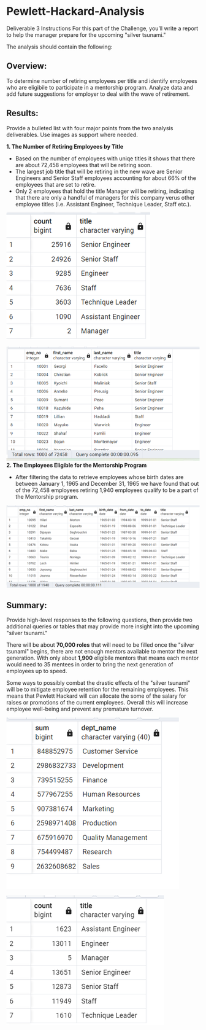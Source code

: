 # Pewlett-Hackard-Analysis

Deliverable 3 Instructions
For this part of the Challenge, you’ll write a report to help the manager prepare for the upcoming "silver tsunami."

The analysis should contain the following:

## Overview: 
To determine number of retiring employees per title and identify employees who are eligibile to participate in a mentorship program. Analyze data and add future suggestions for employer to deal with the wave of retirement.

## Results: 
Provide a bulleted list with four major points from the two analysis deliverables. Use images as support where needed.

**1. The Number of Retiring Employees by Title** 
 
  * Based on the number of employees with uniqe titles it shows that there are about 72,458 employees that will be retiring soon. 
  * The largest job title that will be retiring in the new wave are Senior Engineers and Senior Staff employees accounting for about 66% of the employees that are set to retire.
  * Only 2 employees that hold the title Manager will be retiring, indicating that there are only a handful of managers for this company verus other employee titles (i.e. Assistant Engineer, Technique Leader, Staff etc.).
  
 ![retiring_titles](https://github.com/vanessaneang/Pewlett-Hackard-Analysis/blob/main/retiring_titles.png)


 ![unique_titles](https://github.com/vanessaneang/Pewlett-Hackard-Analysis/blob/main/unique_titles.png)
**2. The Employees Eligible for the Mentorship Program**

  * After filtering the data to retrieve employees whose birth dates are between January 1, 1965 and December 31, 1965 we have found that out of the 72,458 employees retiring 1,940 employees qualify to be a part of the Mentorship program.


 ![mentorship_eligibility](https://github.com/vanessaneang/Pewlett-Hackard-Analysis/blob/main/mentorship_eligibility.png)

## Summary: 
Provide high-level responses to the following questions, then provide two additional queries or tables that may provide more insight into the upcoming "silver tsunami."

There will be about **70,000 roles** that will need to be filled once the "silver tsunami" begins, there are not enough mentors available to mentor the next generation. With only about **1,900** eligibile mentors that means each mentor would need to 35 mentees in order to bring the next generation of employees up to speed. 

Some ways to possibly combat the drastic effects of the "silver tsunami" will be to mitigate employee retention for the remaining employees. This means that Pewlett Hackard will can allocate the some of the salary for raises or promotions of the current employees. Overall this will increase employee well-being and prevent any premature turnover. 

 ![dept_salaries](https://github.com/vanessaneang/Pewlett-Hackard-Analysis/blob/main/dept_salaries.png)
 
  ![current_emp_titles](https://github.com/vanessaneang/Pewlett-Hackard-Analysis/blob/main/current_emp_titles.png)



